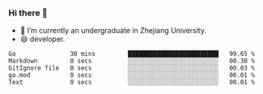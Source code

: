 ### Hi there 👋

- 🔭 I’m currently an undergraduate in Zhejiang University.
- 😄 developer.

<!--START_SECTION:waka-->

```text
Go               30 mins         █████████████████████████   99.65 %
Markdown         0 secs          ░░░░░░░░░░░░░░░░░░░░░░░░░   00.30 %
GitIgnore file   0 secs          ░░░░░░░░░░░░░░░░░░░░░░░░░   00.03 %
go.mod           0 secs          ░░░░░░░░░░░░░░░░░░░░░░░░░   00.01 %
Text             0 secs          ░░░░░░░░░░░░░░░░░░░░░░░░░   00.01 %
```

<!--END_SECTION:waka-->
